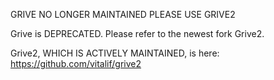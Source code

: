 GRIVE NO LONGER MAINTAINED
PLEASE USE GRIVE2

Grive is DEPRECATED. Please refer to the newest fork Grive2.

Grive2, WHICH IS ACTIVELY MAINTAINED, is here: https://github.com/vitalif/grive2


